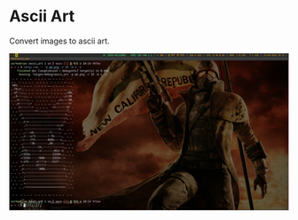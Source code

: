 # Ascii Art

Convert images to ascii art.

![demo](https://github.com/SirHadrian/ascii_art/blob/c2c2065b2c0ffea89db21977445856c29d95ef0f/demo.png)
